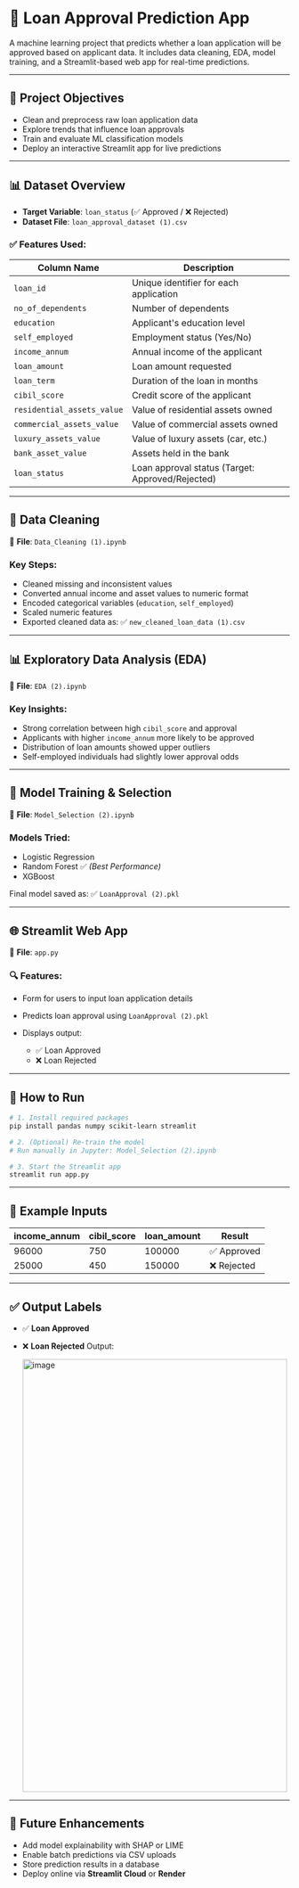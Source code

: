 
# 🏦 Loan Approval Prediction App

A machine learning project that predicts whether a loan application will be approved based on applicant data. It includes data cleaning, EDA, model training, and a Streamlit-based web app for real-time predictions.

---

## 📌 Project Objectives

* Clean and preprocess raw loan application data
* Explore trends that influence loan approvals
* Train and evaluate ML classification models
* Deploy an interactive Streamlit app for live predictions

---

## 📊 Dataset Overview

* **Target Variable**: `loan_status` (✅ Approved / ❌ Rejected)
* **Dataset File**: `loan_approval_dataset (1).csv`

### ✅ Features Used:

| Column Name                | Description                                      |
| -------------------------- | ------------------------------------------------ |
| `loan_id`                  | Unique identifier for each application           |
| `no_of_dependents`         | Number of dependents                             |
| `education`                | Applicant's education level                      |
| `self_employed`            | Employment status (Yes/No)                       |
| `income_annum`             | Annual income of the applicant                   |
| `loan_amount`              | Loan amount requested                            |
| `loan_term`                | Duration of the loan in months                   |
| `cibil_score`              | Credit score of the applicant                    |
| `residential_assets_value` | Value of residential assets owned                |
| `commercial_assets_value`  | Value of commercial assets owned                 |
| `luxury_assets_value`      | Value of luxury assets (car, etc.)               |
| `bank_asset_value`         | Assets held in the bank                          |
| `loan_status`              | Loan approval status (Target: Approved/Rejected) |

---

## 🧹 Data Cleaning

📄 **File**: `Data_Cleaning (1).ipynb`

### Key Steps:

* Cleaned missing and inconsistent values
* Converted annual income and asset values to numeric format
* Encoded categorical variables (`education`, `self_employed`)
* Scaled numeric features
* Exported cleaned data as:
  ✅ `new_cleaned_loan_data (1).csv`

---

## 📊 Exploratory Data Analysis (EDA)

📄 **File**: `EDA (2).ipynb`

### Key Insights:

* Strong correlation between high `cibil_score` and approval
* Applicants with higher `income_annum` more likely to be approved
* Distribution of loan amounts showed upper outliers
* Self-employed individuals had slightly lower approval odds

---

## 🤖 Model Training & Selection

📄 **File**: `Model_Selection (2).ipynb`

### Models Tried:

* Logistic Regression
* Random Forest ✅ *(Best Performance)*
* XGBoost

Final model saved as:
✅ `LoanApproval (2).pkl`

---

## 🌐 Streamlit Web App

📄 **File**: `app.py`

### 🔍 Features:

* Form for users to input loan application details
* Predicts loan approval using `LoanApproval (2).pkl`
* Displays output:

  * ✅ Loan Approved
  * ❌ Loan Rejected

---

## 🚀 How to Run

```bash
# 1. Install required packages
pip install pandas numpy scikit-learn streamlit

# 2. (Optional) Re-train the model
# Run manually in Jupyter: Model_Selection (2).ipynb

# 3. Start the Streamlit app
streamlit run app.py
```

---

## 🧪 Example Inputs

| income\_annum | cibil\_score | loan\_amount | Result     |
| ------------- | ------------ | ------------ | ---------- |
| 96000         | 750          | 100000       | ✅ Approved |
| 25000         | 450          | 150000       | ❌ Rejected |

---

## ✅ Output Labels

* ✅ **Loan Approved**
* ❌ **Loan Rejected**
  Output:

  <img width="475" height="777" alt="image" src="https://github.com/user-attachments/assets/a97d6c75-90ec-4e8d-be0e-8df6916bf00c" />


---

## 🧠 Future Enhancements

* Add model explainability with SHAP or LIME
* Enable batch predictions via CSV uploads
* Store prediction results in a database
* Deploy online via **Streamlit Cloud** or **Render**

